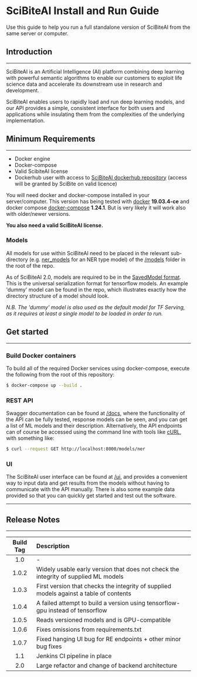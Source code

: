 # SciBiteAI Install and Run Guide

Use this guide to help you run a full standalone version of SciBiteAI from the same server or computer.

## Introduction
___

SciBiteAI is an Artificial Intelligence (AI) platform combining deep learning with powerful semantic algorithms to enable our customers to exploit life science data and accelerate its downstream use in research and development.

SciBiteAI enables users to rapidly load and run deep learning models, and our API provides a simple, consistent interface for both users and applications while insulating them from the complexities of the underlying implementation.

## Minimum Requirements
___

* Docker engine 
* Docker-compose
* Valid ScibiteAI license
* Dockerhub user with access to [SciBiteAI dockerhub repository](https://hub.docker.com/repository/docker/scibite/scibiteai) (access will be granted by SciBite on valid licence)

You will need docker and docker-compose installed in your server/computer. This version has being
tested with [docker](https://docs.docker.com/engine/install/) **19.03.4-ce** 
and docker compose [docker-compose](https://docs.docker.com/compose/install/) **1.24.1**. But is very likely it will work 
also with older/newer versions.

**You also need a valid SciBiteAI license.**

### Models
All models for use within SciBiteAI need to be placed in the relevant sub-directory (e.g. [ner_models](/models/ner_models) for an NER type model) of the [/models](/models) folder in the root of the repo.

As of SciBiteAI 2.0, models are required to be in the [SavedModel format](https://www.tensorflow.org/guide/saved_model). This is the universal serialization format for tensorflow models. An example 'dummy' model can be found in the repo, which illustrates exactly how the directory structure of a model should look.

*N.B. The 'dummy' model is also used as the default model for TF Serving, as it requires at least a single model to be loaded in order to run.*
## Get started
___
### Build Docker containers

To build all of the required Docker services using docker-compose, execute the following from the root of this repository: 
```bash
$ docker-compose up --build .
```

### REST API
Swagger documentation can be found at [/docs](localhost:8000/docs), where the functionality of the API can be fully tested, response models can be seen, and you can get a list of ML models and their description. Alternatively, the API endpoints can of course be accessed using the command line with tools like [cURL](https://curl.se), with something like:
```bash
$ curl --request GET http://localhost:8000/models/ner
```

### UI
The SciBiteAI user interface can be found at [/ui](localhost:8000/ui), and provides a convenient way to input data and get results from the models without having to communicate with the API manually. There is also some example data provided so that you can quickly get started and test out the software.


___
## Release Notes
___
| Build Tag  | Description |
| :----:     | :---        |
| 1.0        |       -      |
| 1.0.2      | Widely usable early version that does not check the integrity of supplied ML models|
| 1.0.3      | First version that checks the integrity of supplied models against a table of contents |
| 1.0.4      | A failed attempt to build a version using tensorflow-gpu instead of tensorflow |
| 1.0.5      | Reads versioned models and is GPU-compatible |
| 1.0.6      | Fixes omissions from requirements.txt |
| 1.0.7      | Fixed hanging UI bug for RE endpoints + other minor bug fixes |
| 1.1        | Jenkins CI pipeline in place |
| 2.0        | Large refactor and change of backend architecture |


